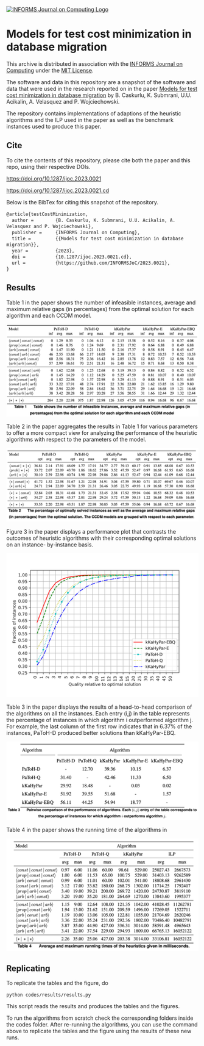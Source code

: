 [![INFORMS Journal on Computing Logo](https://INFORMSJoC.github.io/logos/INFORMS_Journal_on_Computing_Header.jpg)](https://pubsonline.informs.org/journal/ijoc)

# Models for test cost minimization in database migration

This archive is distributed in association with the [INFORMS Journal on
Computing](https://pubsonline.informs.org/journal/ijoc) under the [MIT License](LICENSE).

The software and data in this repository are a snapshot of the software and data
that were used in the research reported on in the paper 
[Models for test cost minimization in database migration](https://doi.org/10.1287/ijoc.2019.0000) by B. Caskurlu, K. Submrani, U.U. Acikalin, A. Velasquez and P. Wojciechowski. 

The repository contains implementations of adaptions of the heuristic algorithms and the ILP used in the paper as well as the benchmark instances used to produce this paper.

## Cite

To cite the contents of this repository, please cite both the paper and this repo, using their respective DOIs.

https://doi.org/10.1287/ijoc.2023.0021

https://doi.org/10.1287/ijoc.2023.0021.cd

Below is the BibTex for citing this snapshot of the repository.

```
@article{testCostMinimization,
  author =        {B. Caskurlu, K. Submrani, U.U. Acikalin, A. Velasquez and P. Wojciechowski},
  publisher =     {INFORMS Journal on Computing},
  title =         {{Models for test cost minimization in database migration}},
  year =          {2023},
  doi =           {10.1287/ijoc.2023.0021.cd},
  url =           {https://github.com/INFORMSJoC/2023.0021},
}  
```


## Results

Table 1 in the paper shows the number of infeasible instances, average and maximum relative gaps (in
percentages) from the optimal solution for each algorithm and each CCDM model.

![Table 1](results/Table_1.png)


Table 2 in the paper aggregates the results in Table 1 for various parameters to offer a more compact view for analyzing the performance of the heuristic algorithms with respect to the parameters of the model.

![Table 2](results/Table_2.png)


Figure 3 in the paper displays a performance plot that contrasts
the outcomes of heuristic algorithms with their corresponding optimal solutions on an instance-
by-instance basis.

<img src="results/perf_plot.png" alt="Figure 3" width="600">

Table 3 in the paper displays the results of a head-to-head comparison of the algorithms on all the instances. Each entry (i,j) in the table represents the percentage of instances in which algorithm i outperformed algorithm j. For example, the last column of the first row indicates that in 6.37% of the instances, PaToH-D produced better solutions than kKaHyPar-EBQ.

![Table 3](results/Table_3.png)

Table 4 in the paper shows the running time of the algorithms in

![Table 4](results/Table_4.png)

## Replicating

To replicate the tables and the figure, do

```
python codes/results/results.py
```
This script reads the results and produces the tables and the figures.

To run the algorithms from scratch check the corresponding folders inside the codes folder. After re-running the algorithms, you can use the command above to replicate the tables and the figure using the results of these new runs.